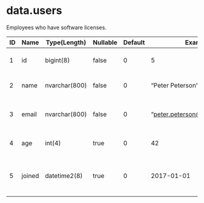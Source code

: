 # data.users

Employees who have software licenses.

| ID   | Name   | Type(Length)   | Nullable   | Default   | Example                      | Comment                                   |
| ---- | ------ | -------------- | ---------- | --------- | ---------------------------- | ----------------------------------------- |
| 1    | id     | bigint(8)      | false      | 0         | 5                            | Primary Key, technical                    |
| 2    | name   | nvarchar(800)  | false      | 0         | “Peter Peterson”             | Name of the employee                      |
| 3    | email  | nvarchar(800)  | false      | 0         | “peter.peterson@company.com” | E-mail address of the employee            |
| 4    | age    | int(4)         | true       | 0         | 42                           | The age of the employee                   |
| 5    | joined | datetime2(8)   | true       | 0         | 2017-01-01                   | Date when the employee joined our company |


